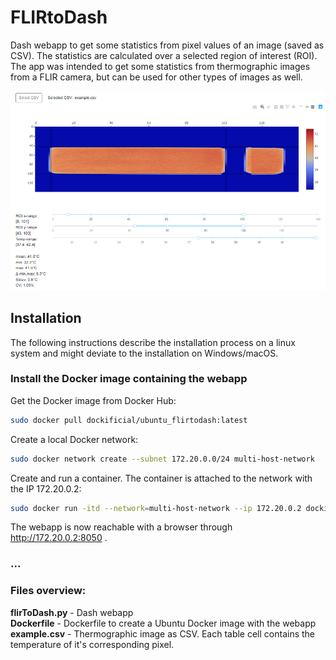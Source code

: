 # FLIRtoDash
Dash webapp to get some statistics from pixel values of an image (saved as CSV). The statistics are calculated over a selected region of interest (ROI). The app was intended to get some statistics from thermographic images from a FLIR camera, but can be used for other types of images as well.

![FLIRtoDash screenshot](https://github.com/gitificial/FLIRtoDash/blob/master/screenshot.png)


## Installation
The following instructions describe the installation process on a linux system and might deviate to the installation on Windows/macOS.

### Install the Docker image containing the webapp
Get the Docker image from Docker Hub:
```bash
sudo docker pull dockificial/ubuntu_flirtodash:latest
```
Create a local Docker network:
```bash
sudo docker network create --subnet 172.20.0.0/24 multi-host-network
```
Create and run a container. The container is attached to the network with the IP 172.20.0.2:
```bash
sudo docker run -itd --network=multi-host-network --ip 172.20.0.2 dockificial/ubuntu_flirtodash:latest
```
The webapp is now reachable with a browser through http://172.20.0.2:8050 .

### ...

### Files overview:
**flirToDash.py** - Dash webapp<br/>
**Dockerfile** - Dockerfile to create a Ubuntu Docker image with the webapp<br/>
**example.csv** - Thermographic image as CSV. Each table cell contains the temperature of it's corresponding pixel.


